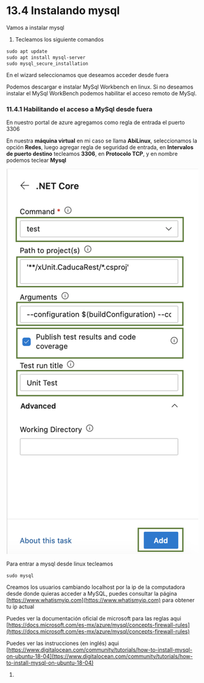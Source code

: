 # 13.4 Instalando mysql

Vamos a instalar mysql

1. Tecleamos los siguiente comandos

```text
sudo apt update
sudo apt install mysql-server
sudo mysql_secure_installation
```

En el wizard seleccionamos que deseamos acceder desde fuera

Podemos descargar e instalar MySql Workbench en linux. Si no deseamos instalar el MySql WorkBench podemos habilitar el acceso remoto de MySql.

### 11.4.1 Habilitando el acceso a MySql desde fuera

En nuestro portal de azure agregamos como regla de entrada  el puerto 3306

En nuestra **máquina virtual** en mi caso se llama **AbiLinux**, seleccionamos la opción **Redes**, luego agregar regla de seguridad de entrada, en **Intervalos de puerto destino** tecleamos **3306**, en **Protocolo TCP**, y en nombre podemos teclear **Mysql**

![](../.gitbook/assets/image%20%28364%29.png)

Para entrar a mysql desde linux tecleamos 

```text
sudo mysql
```

Creamos los usuarios cambiando localhost por la ip de la computadora desde donde quieras acceder a MySQL, puedes consultar la página [https://www.whatismyip.com](https://www.whatismyip.com) para obtener tu ip actual

Puedes ver la documentación oficial de microsoft para las reglas aqui [https://docs.microsoft.com/es-mx/azure/mysql/concepts-firewall-rules](https://docs.microsoft.com/es-mx/azure/mysql/concepts-firewall-rules)

Puedes ver las instrucciones \(en inglés\) aqui [https://www.digitalocean.com/community/tutorials/how-to-install-mysql-on-ubuntu-18-04](ttps://www.digitalocean.com/community/tutorials/how-to-install-mysql-on-ubuntu-18-04)

1. 
